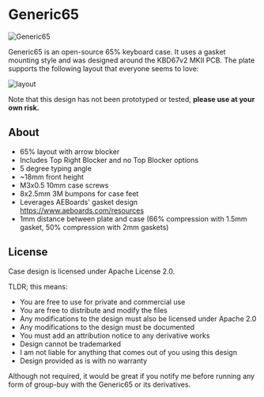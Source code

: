 # Generic65

![Generic65](https://github.com/studiokestra/Generic65/blob/master/img/g65.PNG)

Generic65 is an open-source 65% keyboard case. It uses a gasket mounting style and was designed around the KBD67v2 MKII PCB. The plate supports the following layout that everyone seems to love:

![layout](https://github.com/studiokestra/Generic65/blob/master/img/layout.png)

Note that this design has not been prototyped or tested, **please use at your own risk.**

## About

* 65% layout with arrow blocker
* Includes Top Right Blocker and no Top Blocker options
* 5 degree typing angle
* ~18mm front height
* M3x0.5 10mm case screws
* 8x2.5mm 3M bumpons for case feet
* Leverages AEBoards' gasket design https://www.aeboards.com/resources
* 1mm distance between plate and case (66% compression with 1.5mm gasket, 50% compression with 2mm gaskets)

## License
Case design is licensed under Apache License 2.0.

TLDR; this means:

* You are free to use for private and commercial use
* You are free to distribute and modify the files
* Any modifications to the design must also be licensed under Apache 2.0
* Any modifications to the design must be documented
* You must add an attribution notice to any derivative works
* Design cannot be trademarked
* I am not liable for anything that comes out of you using this design
* Design provided as is with no warranty

Although not required, it would be great if you notify me before running any form of group-buy with the Generic65 or its derivatives.